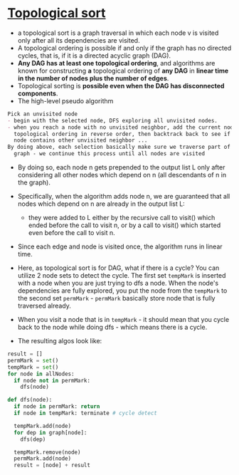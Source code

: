 # [Topological sort](https://en.wikipedia.org/wiki/Topological_sorting)

- a topological sort is a graph traversal in which each node v is visited only after all its dependencies are visited.
- A topological ordering is possible if and only if the graph has no directed cycles, that is, if it is a directed acyclic graph (DAG).
- **Any DAG has at least one topological ordering**, and algorithms are known for constructing **a** topological ordering of **any DAG** in **linear time in the number of nodes plus the number of edges**.
- Topological sorting is **possible even when the DAG has disconnected components**.
- The high-level pseudo algorithm

```markdown
Pick an unvisited node
- begin with the selected node, DFS exploring all unvisited nodes.
- when you reach a node with no unvisited neighbor, add the current node to the
  topological ordering in reverse order, then backtrack back to see if parent
  node contains other unvisited neighbor ...
By doing above, each selection basically make sure we traverse part of the
  graph - we continue this process until all nodes are visited
```

- By doing so, each node n gets prepended to the output list L only after considering all other nodes which depend on n (all descendants of n in the graph).
- Specifically, when the algorithm adds node n, we are guaranteed that all nodes which depend on n are already in the output list L:
  - they were added to L either by the recursive call to visit() which ended
    before the call to visit n, or by a call to visit() which started even
    before the call to visit n.
- Since each edge and node is visited once, the algorithm runs in linear time.

- Here, as topological sort is for DAG, what if there is a cycle? You can utilize 2 node sets to detect the cycle. The first set `tempMark` is inserted with a node when you are just trying to dfs a node. When the node's dependencies are fully explored, you put the node from the `tempMark` to the second set `permMark` - `permMark` basically store node that is fully traversed already.
- When you visit a node that is in `tempMark` - it should mean that you cycle back to the node while doing dfs - which means there is a cycle.
- The resulting algos look like:

```python
result = []
permMark = set()
tempMark = set()
for node in allNodes:
  if node not in permMark:
    dfs(node)

def dfs(node):
  if node in permMark: return
  if node in tempMark: terminate # cycle detect

  tempMark.add(node)
  for dep in graph[node]:
    dfs(dep)

  tempMark.remove(node)
  permMark.add(node)
  result = [node] + result
```